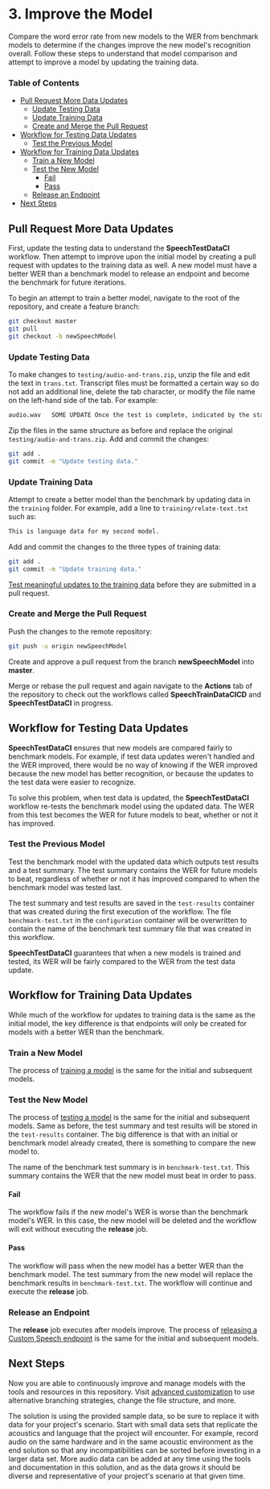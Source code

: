 # 3. Improve the Model

Compare the word error rate from new models to the WER from benchmark models to determine if the changes improve the new model's recognition overall. Follow these steps to understand that model comparison and attempt to improve a model by updating the training data.

### Table of Contents

* [Pull Request More Data Updates](#Pull-Request-More-Data-Updates)
    * [Update Testing Data](#Update-Testing-Data)
    * [Update Training Data](#Update-Training-Data)
    * [Create and Merge the Pull Request](#Create-and-Merge-the-Pull-Request)
* [Workflow for Testing Data Updates](#Workflow-for-Testing-Data-Updates)
    * [Test the Previous Model](#Test-the-Previous-Model)
* [Workflow for Training Data Updates](#Workflow-for-Training-Data-Updates)
    * [Train a New Model](#Train-a-New-Model)
    * [Test the New Model](#Test-the-new-Model)
        * [Fail](#Fail)
        * [Pass](#Pass)
    * [Release an Endpoint](#Release-an-Endpoint)
* [Next Steps](#Next-Steps)

## Pull Request More Data Updates

First, update the testing data to understand the **SpeechTestDataCI** workflow. Then attempt to improve upon the initial model by creating a pull request with updates to the training data as well. A new model must have a better WER than a benchmark model to release an endpoint and become the benchmark for future iterations.

To begin an attempt to train a better model, navigate to the root of the repository, and create a feature branch:

```bash
git checkout master
git pull
git checkout -b newSpeechModel
```

### Update Testing Data

To make changes to `testing/audio-and-trans.zip`, unzip the file and edit the text in `trans.txt`. Transcript files must be formatted a certain way so do not add an additional line, delete the tab character, or modify the file name on the left-hand side of the tab. For example:

```txt
audio.wav	SOME UPDATE Once the test is complete, indicated by the status change to Succeeded, you'll find a WER number for both models included in your test. Click on the test name to view the testing detail page. This detail page lists all the utterances in your dataset, indicating the recognition results of the two models alongside the transcription from the submitted dataset. To help inspect the side-by-side comparison, you can toggle various error types including insertion, deletion, and substitution. By listening to the audio and comparing recognition results in each column, which shows the human-labeled transcription and the results for two speech-to-text models, you can decide which model meets your needs and where additional training and improvements are required. 
```

Zip the files in the same structure as before and replace the original `testing/audio-and-trans.zip`. Add and commit the changes:

```bash
git add .
git commit -m "Update testing data."
```

### Update Training Data

Attempt to create a better model than the benchmark by updating data in the `training` folder. For example, add a line to `training/relate-text.txt` such as:

```txt
This is language data for my second model.
```

Add and commit the changes to the three types of training data:

```bash
git add .
git commit -m "Update training data."
```

[Test meaningful updates to the training data](2-train-an-initial-model.md#Test-Training-Data-Updates) before they are submitted in a pull request.

### Create and Merge the Pull Request

Push the changes to the remote repository:

```bash
git push -u origin newSpeechModel
```

Create and approve a pull request from the branch **newSpeechModel** into **master**.

Merge or rebase the pull request and again navigate to the **Actions** tab of the repository to check out the workflows called **SpeechTrainDataCICD** and **SpeechTestDataCI** in progress.

## Workflow for Testing Data Updates

**SpeechTestDataCI** ensures that new models are compared fairly to benchmark models. For example, if test data updates weren't handled and the WER improved, there would be no way of knowing if the WER improved because the new model has better recognition, or because the updates to the test data were easier to recognize.

To solve this problem, when test data is updated, the **SpeechTestDataCI** workflow re-tests the benchmark model using the updated data. The WER from this test becomes the WER for future models to beat, whether or not it has improved.

### Test the Previous Model

Test the benchmark model with the updated data which outputs test results and a test summary. The test summary contains the WER for future models to beat, regardless of whether or not it has improved compared to when the benchmark model was tested last.

The test summary and test results are saved in the `test-results` container that was created during the first execution of the workflow. The file `benchmark-test.txt` in the `configuration` container will be overwritten to contain the name of the benchmark test summary file that was created in this workflow.

**SpeechTestDataCI** guarantees that when a new models is trained and tested, its WER will be fairly compared to the WER from the test data update.

## Workflow for Training Data Updates

While much of the workflow for updates to training data is the same as the initial model, the key difference is that endpoints will only be created for models with a better WER than the benchmark.

### Train a New Model

The process of [training a model](./2-initial-custom-speech-model.md#Train) is the same for the initial and subsequent models.

### Test the New Model

The process of [testing a model](./2-initial-custom-speech-model.md#Test) is the same for the initial and subsequent models. Same as before, the test summary and test results will be stored in the `test-results` container. The big difference is that with an initial or benchmark model already created, there is something to compare the new model to.

The name of the benchmark test summary is in `benchmark-test.txt`. This summary contains the WER that the new model must beat in order to pass.

#### Fail

The workflow fails if the new model's WER is worse than the benchmark model's WER. In this case, the new model will be deleted and the workflow will exit without executing the **release** job.

#### Pass

The workflow will pass when the new model has a better WER than the benchmark model. The test summary from the new model will replace the benchmark results in `benchmark-test.txt`. The workflow will continue and execute the **release** job.

### Release an Endpoint

The **release** job executes after models improve. The process of [releasing a Custom Speech endpoint](./2-initial-custom-speech-model.md#Release) is the same for the initial and subsequent models.

## Next Steps

Now you are able to continuously improve and manage models with the tools and resources in this repository. Visit [advanced customization](./4-advanced-customization.md) to use alternative branching strategies, change the file structure, and more.

The solution is using the provided sample data, so be sure to replace it with data for your project's scenario. Start with small data sets that replicate the acoustics and language that the project will encounter. For example, record audio on the same hardware and in the same acoustic environment as the end solution so that any incompatibilities can be sorted before investing in a larger data set. More audio data can be added at any time using the tools and documentation in this solution, and as the data grows it should be diverse and representative of your project's scenario at that given time.
